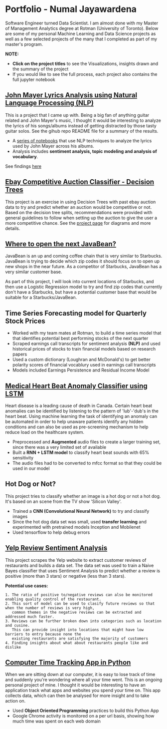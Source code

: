 # Portfolio - Numal Jayawardena

Software Engineer turned Data Scientist. I am almost done with my Master of Management Analytics degree at Rotman (University of Toronto). Below are some of my personal Machine Learning and Data Science projects as well as a few selected projects of the many that I completed as part of my master's program.

**NOTE:**
* **Click on the project titles** to see the Visualizations, insights drawn and the summary of the project
* If you would like to see the full process, each project also contains the full jupyter notebook 
    


## [John Mayer Lyrics Analysis using Natural Language Processing (NLP)](https://github.com/numalj/John-Mayer-Lyrics-Analysis "John Mayer Lyrics Analysis Notebook") 

This is a project that I came up with. Being a big fan of anything guitar related and John Mayer's music, I thought it would be interesting to analyze the lyrics of his songs/albums instead of getting distracted by those tasty guitar solos. See the gihub repo README file for a summary of the results.

* A [series of notebooks](https://github.com/numalj/John-Mayer-Lyrics-Analysis "John Mayer Lyrics Analysis Notebook") that use NLP techniques to analyze the lyrics used by John Mayer across his albums. 
* Analysis includes **sentiment analysis, topic modeling and analysis of vocabulary**.

See findings [here](https://github.com/numalj/John-Mayer-Lyrics-Analysis "John Mayer Lyrics Analysis Notebook")


## [Ebay Competitive Auction Classifier - Decision Trees](https://github.com/numalj/BigDataAssignments/tree/master/ebayDecisionTrees)

This project is an exercise in using Decision Trees with past ebay auction data to try and predict whether an auction would be competitive or not. Based on the decision tree splits, recommendations were provided with general guidelines to follow when setting up the auction to give the user a more competitive chance. See the [project page](https://github.com/numalj/BigDataAssignments/tree/master/ebayDecisionTrees) for diagrams and more details.


## [Where to open the next JavaBean?](https://github.com/numalj/StarbucksLocationAnalysis)

JavaBean is an up and coming coffee chain that is very similar to Starbucks. JavaBean is trying to decide which zip codes it should focus on to open up new shops in the near future. As a competitor of Starbucks, JavaBean has a very similar customer base.

As part of this project, I will look into current locations of Starbucks, and then use a Logistic Regression model to try and find zip codes that currently don't have a Starbucks, but have a potential customer base that would be suitable for a Starbucks/JavaBean.


## Time Series Forecasting model for Quarterly Stock Prices 

* Worked with my team mates at Rotman, to build a time series model that that identifies potential best performing stocks of the next quarter
* Scraped earnings call transcripts for sentiment analysis **(NLP)** and used historical prices of stocks to train financial models based on research papers
* Used a custom dictionary (Loughran and McDonald's) to get better polarity scores of financial vocablury used in earnings call transcripts 
* Models included Earnings Persistence and Residual Income Model


## [Medical Heart Beat Anomaly Classifier using LSTM](https://github.com/numalj/Hearbeat-Classification-LSTM)

Heart disease is a leading cause of death in Canada. Certain heart beat anomalies can be identified by listening to the pattern of 'lub'-'dub's in the heart beat. Using machine learning the task of identifying an anomaly can be automated in order to help unaware patients identify any hidden conditions and can also be used as pre-screening mechanism to help reduce load on the healthcare system.

* Preprocessed and **Augmented** audio files to create a larger training set, since there was a very limited set of available 
* Built a **RNN + LSTM model** to classify heart beat sounds with 65% sensitivity
* The audio files had to be converted to mfcc format so that they could be used in our model


## Hot Dog or Not?

This project tries to classify whether an image is a hot dog or not a hot dog. It's based on an scene from the TV show 'Silicon Valley'. 

* Trained a **CNN (Convolutional Neural Network)** to try and classify images
* Since the hot dog data set was small, used **transfer learning** and experimented with pretrained models Inception and Mobilenet
* Used tensorflow to help debug errors


## [Yelp Review Sentiment Analysis](https://github.com/numalj/YelpReviewAnalysis)

This project scrapes the Yelp website to extract customer reviews of restaurants and builds a data set. The data set was used to train a Naive Bayes classifier that uses Sentiment Analysis to predict whether a review is positive (more than 3 stars) or negative (less than 3 stars). 


**Potential use cases:**

    1. The ratio of positive to/negative reviews can also be monitored enabling quality control of the restaurant.
    2. This sort of model can be used to clasify future reviews so that when the number of reviews is very high, 
       common themes in the negative reviews can be extracted and addressed much faster. 
    3. Reviews can be further broken down into categories such as location and cusine.
       This can provide insight into locations that might have low barriers to entry because none the 
       existing restaurants are satisfying the majority of customers
    4. Finding insights about what about restaurants people like and dislike


## [Computer Time Tracking App in Python](https://github.com/numalj/PythonTimeTracker)

When we are sitting down at our computer, it is easy to lose track of time and suddenly you're wondering where all your time went. This is an ongoing personal project of mine. I thought it would be interesting to have an application track what apps and websites you spend your time on. This app collects data, which can then be analysed for more insight and to take action on.

* Used **Object Oriented Programming** practices to build this Python App
* Google Chrome activity is monitored on a per url basis, showing how much time was spent on each web domain
